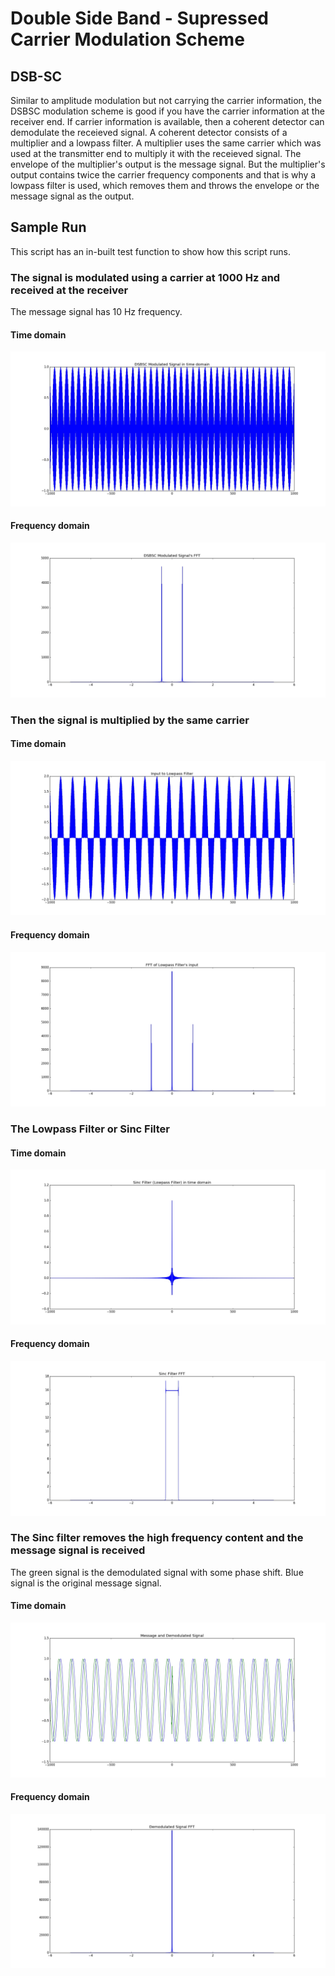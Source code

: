 # Double Side Band - Supressed Carrier Modulation Scheme

## DSB-SC 
Similar to amplitude modulation but not carrying the carrier information, the DSBSC modulation scheme is good if you have the carrier information at the receiver end.
If carrier information is available, then a coherent detector can demodulate the receieved signal. A coherent detector consists of a multiplier and a lowpass filter.
A multiplier uses the same carrier which was used at the transmitter end to multiply it with the receieved signal. The envelope of the multiplier's output is the message signal. But the multiplier's output
contains twice the carrier frequency components and that is why a lowpass filter is used, which removes them and throws the envelope or the message signal as the output.

## Sample Run
This script has an in-built test function to show how this script runs.

### The signal is modulated using a carrier at 1000 Hz and received at the receiver
The message signal has 10 Hz frequency.

#### Time domain
![Modulated Signal](https://github.com/hmnhGeek/Signal-Processing-and-Fourier-Transforms/blob/master/DSBS%20Modulation%20Scheme%20using%20Sinc%20Filter/Sample%20Images/DSBSC%20Modulated%20in%20time%20domain.jpeg)
#### Frequency domain
![Frequency domain](https://github.com/hmnhGeek/Signal-Processing-and-Fourier-Transforms/blob/master/DSBS%20Modulation%20Scheme%20using%20Sinc%20Filter/Sample%20Images/DSBSC%20mod%20signal%20fft.jpg)

### Then the signal is multiplied by the same carrier
#### Time domain
![Multiplied Signal](https://github.com/hmnhGeek/Signal-Processing-and-Fourier-Transforms/blob/master/DSBS%20Modulation%20Scheme%20using%20Sinc%20Filter/Sample%20Images/input%20to%20lpf.jpg)
#### Frequency domain
![Frequency domain](https://github.com/hmnhGeek/Signal-Processing-and-Fourier-Transforms/blob/master/DSBS%20Modulation%20Scheme%20using%20Sinc%20Filter/Sample%20Images/input%20lpf%20fft.jpg)

### The Lowpass Filter or Sinc Filter
#### Time domain
![Sinc Filter](https://github.com/hmnhGeek/Signal-Processing-and-Fourier-Transforms/blob/master/DSBS%20Modulation%20Scheme%20using%20Sinc%20Filter/Sample%20Images/sinc%20filter.jpg)
#### Frequency domain
![Frequency domain](https://github.com/hmnhGeek/Signal-Processing-and-Fourier-Transforms/blob/master/DSBS%20Modulation%20Scheme%20using%20Sinc%20Filter/Sample%20Images/sinc%20filter%20fft.jpg)

### The Sinc filter removes the high frequency content and the message signal is received
The green signal is the demodulated signal with some phase shift. Blue signal is the original message signal.
#### Time domain
![Message Signal](https://github.com/hmnhGeek/Signal-Processing-and-Fourier-Transforms/blob/master/DSBS%20Modulation%20Scheme%20using%20Sinc%20Filter/Sample%20Images/demodulated.jpg)
#### Frequency domain
![Frequency domain](https://github.com/hmnhGeek/Signal-Processing-and-Fourier-Transforms/blob/master/DSBS%20Modulation%20Scheme%20using%20Sinc%20Filter/Sample%20Images/demodulated%20fft.jpg)
